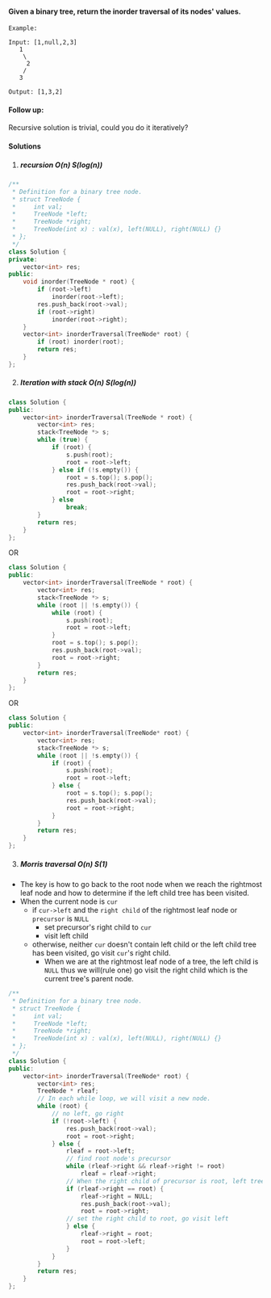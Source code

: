#### Given a binary tree, return the inorder traversal of its nodes' values.

```
Example:

Input: [1,null,2,3]
   1
    \
     2
    /
   3

Output: [1,3,2]
```

####  Follow up: 

Recursive solution is trivial, could you do it iteratively?


#### Solutions

1. ##### recursion O(n) S(log(n))

```c++
/**
 * Definition for a binary tree node.
 * struct TreeNode {
 *     int val;
 *     TreeNode *left;
 *     TreeNode *right;
 *     TreeNode(int x) : val(x), left(NULL), right(NULL) {}
 * };
 */
class Solution {
private:
    vector<int> res;
public:
    void inorder(TreeNode * root) {
        if (root->left)
            inorder(root->left);
        res.push_back(root->val);
        if (root->right)
            inorder(root->right);
    }
    vector<int> inorderTraversal(TreeNode* root) {
        if (root) inorder(root);
        return res;
    }
};
```

2. ##### Iteration with stack O(n) S(log(n))

```c++
class Solution {
public:
    vector<int> inorderTraversal(TreeNode * root) {
        vector<int> res;
        stack<TreeNode *> s;
        while (true) {
            if (root) {
                s.push(root);
                root = root->left;
            } else if (!s.empty()) {
                root = s.top(); s.pop();
                res.push_back(root->val);
                root = root->right;
            } else
                break;
        }
        return res;
    }
};
```

OR

```c++
class Solution {
public:
    vector<int> inorderTraversal(TreeNode * root) {
        vector<int> res;
        stack<TreeNode *> s;
        while (root || !s.empty()) {
            while (root) {
                s.push(root);
                root = root->left;
            }
            root = s.top(); s.pop();
            res.push_back(root->val);
            root = root->right;
        }
        return res;
    }
};
```

OR

```c++
class Solution {
public:
    vector<int> inorderTraversal(TreeNode* root) {
        vector<int> res;
        stack<TreeNode *> s;
        while (root || !s.empty()) {
            if (root) {
                s.push(root);
                root = root->left;
            } else {
                root = s.top(); s.pop();
                res.push_back(root->val);
                root = root->right;
            }
        }
        return res;
    }
};
```

3. ##### Morris traversal O(n) S(1)

- The key is how to go back to the root node when we reach the rightmost leaf node and how to determine if the left child tree has been visited.
- When the current node is `cur`
    - if `cur->left` and the `right child` of the rightmost leaf node or `precursor` is `NULL`
        - set precursor's right child to `cur`
        - visit left child
    - otherwise, neither `cur` doesn't contain left child or the left child tree has been visited, go visit `cur`'s right child.
        - When we are at the rightmost leaf node of a tree, the left child is `NULL` thus we will(rule one) go visit the right child which is the current tree's parent node.


```c++
/**
 * Definition for a binary tree node.
 * struct TreeNode {
 *     int val;
 *     TreeNode *left;
 *     TreeNode *right;
 *     TreeNode(int x) : val(x), left(NULL), right(NULL) {}
 * };
 */
class Solution {
public:
    vector<int> inorderTraversal(TreeNode* root) {
        vector<int> res;
        TreeNode * rleaf;
        // In each while loop, we will visit a new node.
        while (root) {
            // no left, go right
            if (!root->left) {
                res.push_back(root->val);
                root = root->right;
            } else {
                rleaf = root->left;
                // find root node's precursor
                while (rleaf->right && rleaf->right != root)
                    rleaf = rleaf->right;
                // When the right child of precursor is root, left tree has been visited, reset          and go visit right.
                if (rleaf->right == root) {
                    rleaf->right = NULL;
                    res.push_back(root->val);
                    root = root->right;
                // set the right child to root, go visit left
                } else {
                    rleaf->right = root;
                    root = root->left;
                }
            }
        }
        return res;
    }
};
```